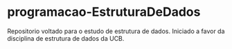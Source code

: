 # programacao-EstruturaDeDados
Repositorio voltado para o estudo de estrutura de dados. Iniciado a favor da disciplina de estrutura de dados da UCB.
